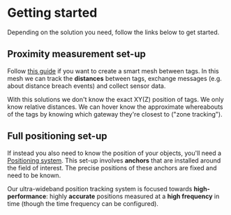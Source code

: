 # Getting started

Depending on the solution you need, follow the links below to get started.

## Proximity measurement set-up

Follow [this guide](/distancing) if you want to create a smart mesh between tags. In this mesh we can track the **distances** between tags, exchange messages (e.g. about distance breach events) and collect sensor data.

With this solutions we don't know the exact XY(Z) position of tags. We only know relative distances. We can hover know the approximate whereabouts of the tags by knowing which gateway they're closest to ("zone tracking").

<AnimDist />

## Full positioning set-up

If instead you also need to know the position of your objects, you'll need a [Positioning system](/positioning). This set-up involves **anchors** that are installed around the field of interest. The precise positions of these anchors are fixed and need to be known.

<AnimPos />

Our ultra-wideband position tracking system is focused towards **high-performance**: highly **accurate** positions measured at a **high frequency** in time (though the time frequency can be configured).